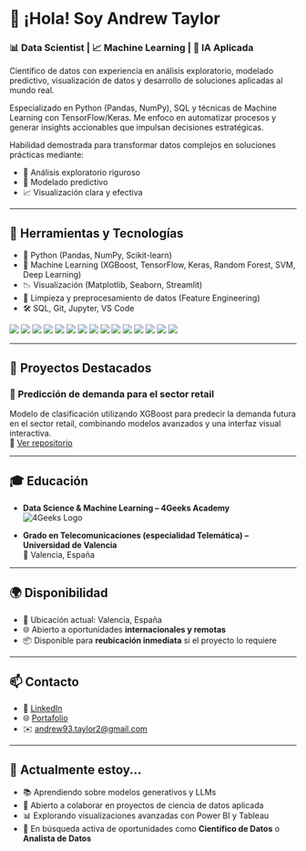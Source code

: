 # 👋 ¡Hola! Soy Andrew Taylor

### 📊 Data Scientist | 📈 Machine Learning | 🧠 IA Aplicada

Científico de datos con experiencia en análisis exploratorio, modelado predictivo, visualización de datos y desarrollo de soluciones aplicadas al mundo real.

Especializado en Python (Pandas, NumPy), SQL y técnicas de Machine Learning con TensorFlow/Keras. Me enfoco en automatizar procesos y generar insights accionables que impulsan decisiones estratégicas.

Habilidad demostrada para transformar datos complejos en soluciones prácticas mediante:
- 📌 Análisis exploratorio riguroso
- 🧠 Modelado predictivo
- 📈 Visualización clara y efectiva

---

## 🧰 Herramientas y Tecnologías

- 🐍 Python (Pandas, NumPy, Scikit-learn)
- 🤖 Machine Learning (XGBoost, TensorFlow, Keras, Random Forest, SVM, Deep Learning)
- 📉 Visualización (Matplotlib, Seaborn, Streamlit)
- 🧹 Limpieza y preprocesamiento de datos (Feature Engineering)
- 🛠️ SQL, Git, Jupyter, VS Code

<p align="left">
  <img src="https://img.shields.io/badge/Python-3776AB?style=flat-square&logo=python&logoColor=white"/>
  <img src="https://img.shields.io/badge/Pandas-150458?style=flat-square&logo=pandas&logoColor=white"/>
  <img src="https://img.shields.io/badge/NumPy-013243?style=flat-square&logo=numpy&logoColor=white"/>
  <img src="https://img.shields.io/badge/Scikit--Learn-F7931E?style=flat-square&logo=scikitlearn&logoColor=white"/>
  <img src="https://img.shields.io/badge/SQL-316192?style=flat-square&logo=postgresql&logoColor=white"/>
  <img src="https://img.shields.io/badge/Git-F05032?style=flat-square&logo=git&logoColor=white"/>
  <img src="https://img.shields.io/badge/Streamlit-FF4B4B?style=flat-square&logo=streamlit&logoColor=white"/>
  <img src="https://img.shields.io/badge/Matplotlib-11557C?style=flat-square&logo=matplotlib&logoColor=white"/>
  <img src="https://img.shields.io/badge/Seaborn-2C2D72?style=flat-square"/>
  <img src="https://img.shields.io/badge/TensorFlow-FF6F00?style=flat-square&logo=tensorflow&logoColor=white"/>
  <img src="https://img.shields.io/badge/Deep%20Learning-FF4088?style=flat-square"/>
  <img src="https://img.shields.io/badge/NLP-000000?style=flat-square"/>
  <img src="https://img.shields.io/badge/Boosting%20Algorithms-1E90FF?style=flat-square"/>
  <img src="https://img.shields.io/badge/Time%20Series-00BFFF?style=flat-square"/>
  <img src="https://img.shields.io/badge/Redes%20Neuronales-FFA500?style=flat-square"/>
</p>

---

## 📂 Proyectos Destacados

### 🔬 Predicción de demanda para el sector retail
Modelo de clasificación utilizando XGBoost para predecir la demanda futura en el sector retail, combinando modelos avanzados y una interfaz visual interactiva.  
🔗 [Ver repositorio](https://github.com/andtay/Machine_Learning_Based_Demand_Forecasting)

---

## 🎓 Educación

- **Data Science & Machine Learning – 4Geeks Academy**  
  ![4Geeks Logo](https://digitalfuturesociety.com/app/uploads/2021/06/BDT_logo_becas_geeks_v2.jpg)

- **Grado en Telecomunicaciones (especialidad Telemática) – Universidad de Valencia**  
  📍 Valencia, España

---

## 🌍 Disponibilidad

- 📍 Ubicación actual: Valencia, España  
- 🌐 Abierto a oportunidades **internacionales y remotas**  
- 📦 Disponible para **reubicación inmediata** si el proyecto lo requiere

---

## 📫 Contacto

- 💼 [LinkedIn](https://www.linkedin.com/in/andrewtaylorsoftwaredev/)
- 🌐 [Portafolio](https://github.com/andtay)
- ✉️ andrew93.taylor2@gmail.com

---

## 🧭 Actualmente estoy...

- 📚 Aprendiendo sobre modelos generativos y LLMs
- 🤝 Abierto a colaborar en proyectos de ciencia de datos aplicada
- 📊 Explorando visualizaciones avanzadas con Power BI y Tableau
- 🎯 En búsqueda activa de oportunidades como **Científico de Datos** o **Analista de Datos**

